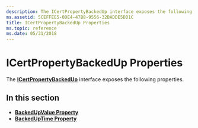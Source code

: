 ```yaml
---
description: The ICertPropertyBackedUp interface exposes the following properties.
ms.assetid: 5CEFFEE5-0DE4-47B8-9556-32BADDE5DD1C
title: ICertPropertyBackedUp Properties
ms.topic: reference
ms.date: 05/31/2018
---
```


# ICertPropertyBackedUp Properties

The [**ICertPropertyBackedUp**](/windows/desktop/api/CertEnroll/nn-certenroll-icertpropertybackedup) interface exposes the following properties.

## In this section

-   [**BackedUpValue Property**](/windows/desktop/api/CertEnroll/nf-certenroll-icertpropertybackedup-get_backedupvalue)
-   [**BackedUpTime Property**](/windows/desktop/api/CertEnroll/nf-certenroll-icertpropertybackedup-get_backeduptime)

 

 



